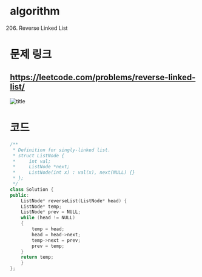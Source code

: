 ﻿# algorithm 
206. Reverse Linked List

# 문제 링크  
## https://leetcode.com/problems/reverse-linked-list/

![title](https://github.com/jungmin3834/algorithm/blob/master/image/reverse-linked-list.png)

# 코드

```cpp
/**
 * Definition for singly-linked list.
 * struct ListNode {
 *     int val;
 *     ListNode *next;
 *     ListNode(int x) : val(x), next(NULL) {}
 * };
 */
class Solution {
public:
    ListNode* reverseList(ListNode* head) {
    ListNode* temp;
	ListNode* prev = NULL;
	while (head != NULL)
	{
		temp = head;
        head = head->next;
		temp->next = prev;
		prev = temp;
	}
	return temp;
    }
};
```
